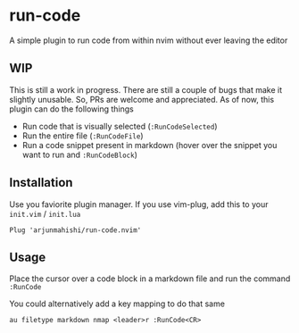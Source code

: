 # run-code

A simple plugin to run code from within nvim without ever leaving the editor

## WIP

This is still a work in progress. There are still a couple of bugs that make it slightly unusable. So, PRs are welcome and appreciated. As of now, this plugin can do the following things

- Run code that is visually selected (`:RunCodeSelected`)
- Run the entire file (`:RunCodeFile`)
- Run a code snippet present in markdown (hover over the snippet you want to run and `:RunCodeBlock`)

## Installation

Use you faviorite plugin manager. If you use vim-plug, add this to your `init.vim` / `init.lua`

```vim
Plug 'arjunmahishi/run-code.nvim'
```

## Usage

Place the cursor over a code block in a markdown file and run the command `:RunCode`

You could alternatively add a key mapping to do that same
```vim
au filetype markdown nmap <leader>r :RunCode<CR>
```

